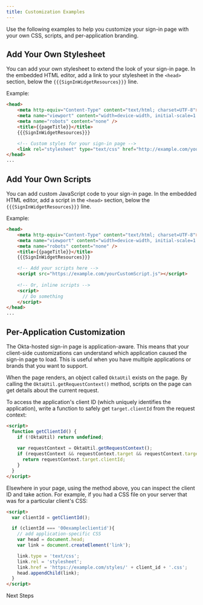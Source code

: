 ```yaml
---
title: Customization Examples
---
```

Use the following examples to help you customize your sign-in page with your own CSS, scripts, and per-application branding.

## Add Your Own Stylesheet
You can add your own stylesheet to extend the look of your sign-in page. In the embedded HTML editor, add a link to your stylesheet in the `<head>` section, below the <span v-pre>`{{{SignInWidgetResources}}}`</span> line.

Example:
```html
<head>
    <meta http-equiv="Content-Type" content="text/html; charset=UTF-8">
    <meta name="viewport" content="width=device-width, initial-scale=1.0" />
    <meta name="robots" content="none" />
    <title>{{pageTitle}}</title>
    {{{SignInWidgetResources}}}

    <!-- Custom styles for your sign-in page -->
    <link rel="stylesheet" type="text/css" href="http://example.com/yourCustomStyleSheet.css">
</head>
...
```

## Add Your Own Scripts
You can add custom JavaScript code to your sign-in page. In the embedded HTML editor, add a script in the `<head>` section, below the <span v-pre>`{{{SignInWidgetResources}}}`</span> line.

Example:
```html
<head>
    <meta http-equiv="Content-Type" content="text/html; charset=UTF-8">
    <meta name="viewport" content="width=device-width, initial-scale=1.0" />
    <meta name="robots" content="none" />
    <title>{{pageTitle}}</title>
    {{{SignInWidgetResources}}}

    <!-- Add your scripts here -->
    <script src="https://example.com/yourCustomScript.js"></script>
    
    <!-- Or, inline scripts -->
    <script>
      // Do something
    </script>
</head>
...
```

## Per-Application Customization
The Okta-hosted sign-in page is application-aware. This means that your client-side customizations can understand which application caused the sign-in page to load. This is useful when you have multiple applications or brands that you want to support.

When the page renders, an object called `OktaUtil` exists on the page. By calling the `OktaUtil.getRequestContext()` method, scripts on the page can get details about the current request.

To access the application's client ID (which uniquely identifies the application), write a function to safely get `target.clientId` from the request context:

```html
<script>
  function getClientId() {
    if (!OktaUtil) return undefined;
    
    var requestContext = OktaUtil.getRequestContext();
    if (requestContext && requestContext.target && requestContext.target.clientId) {
      return requestContext.target.clientId;
    }
  }
</script>
```

Elsewhere in your page, using the method above, you can inspect the client ID and take action. For example, if you had a CSS file on your server that was for a particular client's CSS:

```html
<script>
  var clientId = getClientId();

  if (clientId === '00exampleclientid'){
    // add application-specific CSS
    var head = document.head;
    var link = document.createElement('link');

    link.type = 'text/css';
    link.rel = 'stylesheet';
    link.href = 'https://example.com/styles/' + client_id + '.css';
    head.appendChild(link);
  }
</script>
```

<NextSectionLink>Next Steps</NextSectionLink>